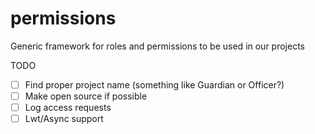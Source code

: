 # permissions

Generic framework for roles and permissions to be used in our projects

TODO
- [ ] Find proper project name (something like  Guardian or Officer?)
- [ ] Make open source if possible
- [ ] Log access requests
- [ ] Lwt/Async support
